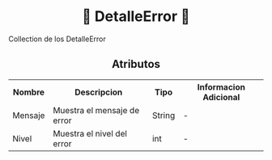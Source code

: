 <body>

<h1 align="center">📢 DetalleError 📢</h1>

Collection de los DetalleError

<h2 align="center">Atributos</h2>

<table style="width: 100%;">
    <tr>
        <th>Nombre</th>
        <th>Descripcion</th>
        <th>Tipo</th>
        <th>Informacion Adicional</th>
    </tr>
    <tr>
        <td>Mensaje</td>
        <td>Muestra el mensaje de error</td>
        <td>String</td>
        <td>-</td>
    </tr>
        <td>Nivel</td>
        <td>Muestra el nivel del error</td>
        <td>int</td>
        <td>-</td>
    </tr>
</table>
    
</body>